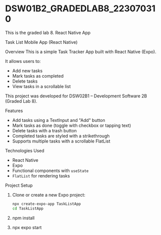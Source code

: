 # DSW01B2_GRADEDLAB8_223070310
This is the graded lab 8. React Native App


Task List Mobile App (React Native)

Overview
This is a simple Task Tracker App built with React Native (Expo).  

It allows users to:
- Add new tasks
- Mark tasks as completed
- Delete tasks
- View tasks in a scrollable list

This project was developed for DSW02B1 – Development Software 2B (Graded Lab 8).

Features
- Add tasks using a TextInput and "Add" button
- Mark tasks as done (toggle with checkbox or tapping text)
- Delete tasks with a trash button
- Completed tasks are styled with a strikethrough
- Supports multiple tasks with a scrollable FlatList

Technologies Used
- React Native
- Expo
- Functional components with `useState`
- `FlatList` for rendering tasks


Project Setup

1. Clone or create a new Expo project:
   ```bash
   npx create-expo-app TaskListApp
   cd TaskListApp

2. npm install

3. npx expo start